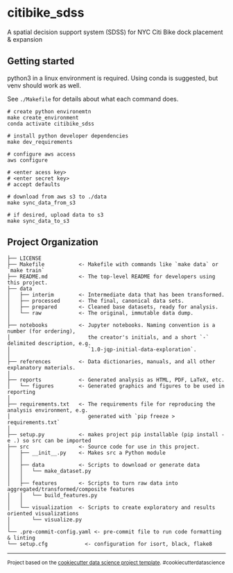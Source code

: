 citibike_sdss
==============================

A spatial decision support system (SDSS) for NYC Citi Bike dock placement & expansion


## Getting started

python3 in a linux environment is required. Using conda is suggested, but venv should work as well. 

See `./Makefile` for details about what each command does. 
   
```
# create python environemtn
make create_environment
conda activate citibike_sdss

# install python developer dependencies
make dev_requirements

# configure aws access
aws configure

# <enter acess key>
# <enter secret key>
# accept defaults

# download from aws s3 to ./data
make sync_data_from_s3

# if desired, upload data to s3
make sync_data_to_s3
```

Project Organization
------------

    ├── LICENSE
    ├── Makefile           <- Makefile with commands like `make data` or `make train`
    ├── README.md          <- The top-level README for developers using this project.
    ├── data
    │   ├── interim        <- Intermediate data that has been transformed.
    │   ├── processed      <- The final, canonical data sets.
    │   ├── prepared       <- Cleaned base datasets, ready for analysis. 
    │   └── raw            <- The original, immutable data dump.
    │
    ├── notebooks          <- Jupyter notebooks. Naming convention is a number (for ordering),
    │                         the creator's initials, and a short `-` delimited description, e.g.
    │                         `1.0-jqp-initial-data-exploration`.
    │
    ├── references         <- Data dictionaries, manuals, and all other explanatory materials.
    │
    ├── reports            <- Generated analysis as HTML, PDF, LaTeX, etc.
    │   └── figures        <- Generated graphics and figures to be used in reporting
    │
    ├── requirements.txt   <- The requirements file for reproducing the analysis environment, e.g.
    │                         generated with `pip freeze > requirements.txt`
    │
    ├── setup.py           <- makes project pip installable (pip install -e .) so src can be imported
    ├── src                <- Source code for use in this project.
    │   ├── __init__.py    <- Makes src a Python module
    │   │
    │   ├── data           <- Scripts to download or generate data
    │   │   └── make_dataset.py
    │   │
    │   ├── features       <- Scripts to turn raw data into aggregated/transformed/composite features
    │   │   └── build_features.py
    │   │
    │   └── visualization  <- Scripts to create exploratory and results oriented visualizations
    │       └── visualize.py
    │
    └── .pre-commit-config.yaml <- pre-commit file to run code formatting & linting
    └── setup.cfg            <- configuration for isort, black, flake8

--------

<p><small>Project based on the <a target="_blank" href="https://drivendata.github.io/cookiecutter-data-science/">cookiecutter data science project template</a>. #cookiecutterdatascience</small></p>

